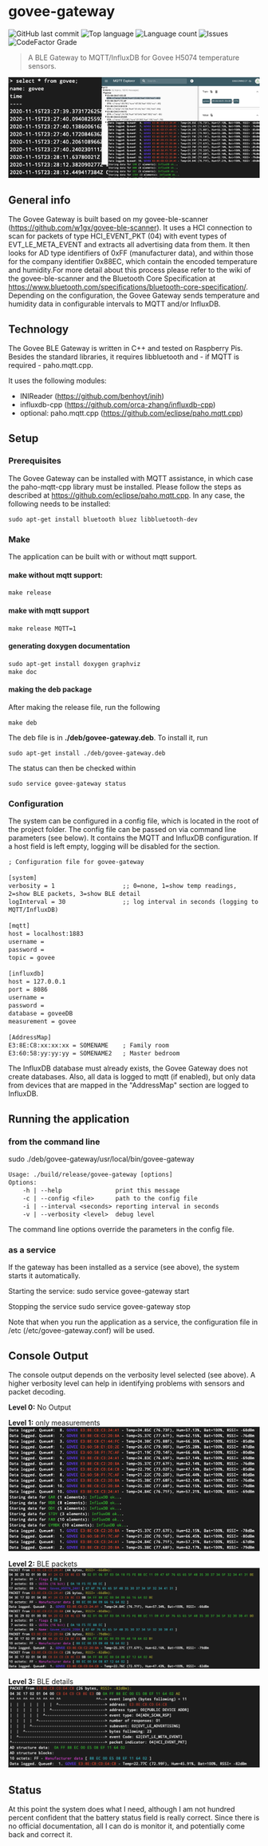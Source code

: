 # govee-gateway
![GitHub last commit](https://img.shields.io/github/last-commit/w1gx/govee-gateway?style=for-the-badge) ![Top language](https://img.shields.io/github/languages/top/w1gx/govee-gateway?style=for-the-badge) ![Language count](https://img.shields.io/github/languages/count/w1gx/govee-gateway?style=for-the-badge) ![Issues](https://img.shields.io/github/issues/w1gx/govee-gateway?style=for-the-badge) ![CodeFactor Grade](https://img.shields.io/codefactor/grade/github/w1gx/govee-gateway?style=for-the-badge) 
>A BLE Gateway to MQTT/InfluxDB for Govee H5074 temperature sensors.

![title](./img/title.png)

## General info
The Govee Gateway is built based on my govee-ble-scanner (https://github.com/w1gx/govee-ble-scanner). It uses a HCI connection to scan for packets of type HCI_EVENT_PKT (04) with event types of EVT_LE_META_EVENT and extracts all advertising data from them. It then looks for AD type identifiers of 0xFF (manufacturer data), and within those for the company identifier 0x88EC, which contain the encoded temperature and humidity.For more detail about this process please refer to the wiki of the govee-ble-scanner and the Bluetooth Core Specification at https://www.bluetooth.com/specifications/bluetooth-core-specification/.
Depending on the configuration, the Govee Gateway sends temperature and humidity data in configurable intervals to MQTT and/or InfluxDB.

## Technology

The Govee BLE Gateway is written in C++ and tested on Raspberry Pis. Besides the standard libraries, it requires libbluetooth and - if MQTT is required - paho.mqtt.cpp.

It uses the following modules:
- INIReader (https://github.com/benhoyt/inih)
- influxdb-cpp (https://github.com/orca-zhang/influxdb-cpp)
- optional: paho.mqtt.cpp (https://github.com/eclipse/paho.mqtt.cpp)

## Setup
### Prerequisites
The Govee Gateway can be installed with MQTT assistance, in which case the paho-mqtt-cpp library must be installed. Please follow the steps as described at https://github.com/eclipse/paho.mqtt.cpp.
In any case, the following needs to be installed:

	sudo apt-get install bluetooth bluez libbluetooth-dev

### Make
The application can be built with or without mqtt support.
#### make without mqtt support:
	make release
#### make with mqtt support
	make release MQTT=1

#### generating doxygen documentation
	sudo apt-get install doxygen graphviz
	make doc

#### making the deb package

After making the release file, run the following

	make deb

The deb file is in **./deb/govee-gateway.deb**. To install it, run

	sudo apt-get install ./deb/govee-gateway.deb

The status can then be checked within

	sudo service govee-gateway status


### Configuration

The system can be configured in a config file, which is located in the root of the project folder. The config file can be passed on via command line parameters (see below). It contains the MQTT and InfluxDB configuration. If a host field is left empty, logging will be disabled for the section.

	; Configuration file for govee-gateway

	[system]
	verbosity = 1                   ;; 0=none, 1=show temp readings, 2=show BLE packets, 3=show BLE detail
	logInterval = 30                ;; log interval in seconds (logging to MQTT/InfluxDB)

	[mqtt]
	host = localhost:1883
	username =
	password =
	topic = govee

	[influxdb]
	host = 127.0.0.1
	port = 8086
	username =
	password =
	database = goveeDB
	measurement = govee

	[AddressMap]
	E3:8E:C8:xx:xx:xx = SOMENAME    ; Family room
	E3:60:58:yy:yy:yy = SOMENAME2   ; Master bedroom

The InfluxDB database must already exists, the Govee Gateway does not create databases. Also, all data is logged to mqtt (if enabled), but only data from devices that are mapped in the "AddressMap" section are logged to InfluxDB.

## Running the application


### from the command line

sudo ./deb/govee-gateway/usr/local/bin/govee-gateway

	Usage: ./build/release/govee-gateway [options]
  	Options:
    	-h | --help               print this message
    	-c | --config <file>      path to the config file
    	-i | --interval <seconds> reporting interval in seconds
    	-v | --verbosity <level>  debug level

The command line options override the parameters in the config file.

### as a service

If the gateway has been installed as a service (see above), the system starts it automatically.

Starting the service:
    sudo service govee-gateway start

Stopping the service
    sudo service govee-gateway stop
    
Note that when you run the application as a service, the configuration file in /etc (/etc/govee-gateway.conf) will be used.


## Console Output

The console output depends on the verbosity level selected (see above). A higher verbosity level can help in identifying problems with sensors and packet decoding.

**Level 0:** No Output

**Level 1:** only measurements
![verbosity1](./img/verbosity1.png)

**Level 2:** BLE packets
![verbosity2](./img/verbosity2.png)

**Level 3:** BLE details
![verbosity3](./img/verbosity3.png)


## Status
At this point the system does what I need, although I am not hundred percent confident that the battery status field is really correct. Since there is no official documentation, all I can do is monitor it, and potentially come back and correct it.
